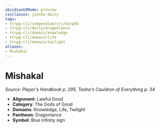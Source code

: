 ```yaml
---
obsidianUIMode: preview
cssclasses: json5e-deity
tags:
- ttrpg-cli/compendium/src/5e/phb
- ttrpg-cli/deity/dragonlance
- ttrpg-cli/domain/knowledge
- ttrpg-cli/domain/life
- ttrpg-cli/domain/twilight
aliases: 
- Mishakal
---
```

# Mishakal
*Source: Player's Handbook p. 295, Tasha's Cauldron of Everything p. 34* 

- **Alignment**: Lawful Good
- **Category**: The Gods of Good
- **Domains**: Knowledge, Life, Twilight
- **Pantheon**: Dragonlance
- **Symbol**: Blue infinity sign